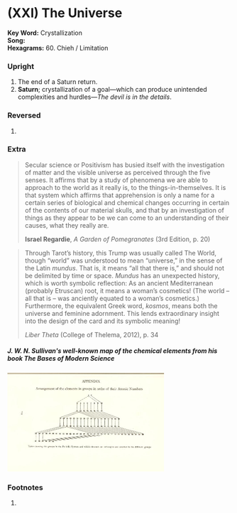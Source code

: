 # (XXI) The Universe

**Key Word:** Crystallization  
**Song:**   
**Hexagrams:** 60. Chieh / Limitation



### Upright

1) The end of a Saturn return.
2) **Saturn**; crystallization of a goal—which can produce unintended complexities and hurdles—*The devil is in the details*.



### Reversed

1) 



### Extra﻿

>Secular science or Positivism has busied itself with the investigation of matter and the visible universe as perceived through the five senses. It affirms that by a study of phenomena we are able to approach to the world as it really is, to the things-in-themselves. It is that system which affirms that apprehension is only a name for a certain series of biological and chemical changes occurring in certain of the contents of our material skulls, and that by an investigation of things as they appear to be we can come to an understanding of their causes, what they really are.
>
>**Israel Regardie**, *A Garden of Pomegranates* (3rd Edition, p. 20)

>Through Tarot’s history, this Trump was usually called The World, though “world” was understood to mean “universe,” in the sense of the Latin *mundus*. That is, it means “all that there is,” and should not be delimited by time or space. *Mundus* has an unexpected history, which is worth symbolic reflection: As an ancient Mediterranean (probably Etruscan) root, it means a woman’s cosmetics! (The world – all that is – was anciently equated to a woman’s cosmetics.) Furthermore, the equivalent Greek word, *kosmos*, means both the universe and feminine adornment. This lends extraordinary insight into the design of the card and its symbolic meaning!
>
>*Liber Theta* (College of Thelema, 2012), p. 34

##### J. W. N. Sullivan's well-known map of the chemical elements from his book *The Bases of Modern Science*

<img src="https://raw.githubusercontent.com/abuicke/tarot/master/major%20arcana/(21)%20The%20Universe/J.%20W.%20N.%20Sullivan's%20well-known%20map%20of%20the%20chemical%20elements.jpg" alt="Map of the Chemical Elements" width="70%"/>



### Footnotes

1. 


